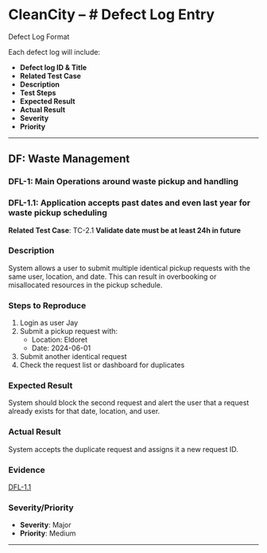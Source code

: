 
#  CleanCity – # Defect Log Entry


 Defect Log Format  

Each defect log will include:  
- **Defect log ID & Title**  
- **Related Test Case**
- **Description** 
- **Test Steps**  
- **Expected Result**  
- **Actual Result**  
- **Severity**  
- **Priority**  

---

## DF: Waste Management
### DFL-1: Main Operations around waste pickup and handling
### DFL-1.1: Application accepts past dates and even last year for waste pickup scheduling
**Related Test Case**: TC-2.1 **Validate date must be at least 24h in future**  

### Description  
System allows a user to submit multiple identical pickup requests with the same user, location, and date. This can result in overbooking or misallocated resources in the pickup schedule.

### Steps to Reproduce  

1. Login as user Jay  
2. Submit a pickup request with:  
   - Location: Eldoret  
   - Date: 2024-06-01  
3. Submit another identical request  
4. Check the request list or dashboard for duplicates  

### Expected Result  
System should block the second request and alert the user that a request already exists for that date, location, and user.

### Actual Result  
System accepts the duplicate request and assigns it a new request ID.

### Evidence  
[DFL-1.1](https://github.com/user-attachments/assets/67d9637a-7cf5-4d9c-90d2-e03dd0a4b872)


### Severity/Priority  
- **Severity**: Major  
- **Priority**: Medium  

---


